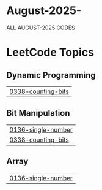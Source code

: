 # August-2025-
ALL AUGUST-2025 CODES

<!---LeetCode Topics Start-->
# LeetCode Topics
## Dynamic Programming
|  |
| ------- |
| [0338-counting-bits](https://github.com/shruthireddy-1505/August-2025-/tree/master/0338-counting-bits) |
## Bit Manipulation
|  |
| ------- |
| [0136-single-number](https://github.com/shruthireddy-1505/August-2025-/tree/master/0136-single-number) |
| [0338-counting-bits](https://github.com/shruthireddy-1505/August-2025-/tree/master/0338-counting-bits) |
## Array
|  |
| ------- |
| [0136-single-number](https://github.com/shruthireddy-1505/August-2025-/tree/master/0136-single-number) |
<!---LeetCode Topics End-->